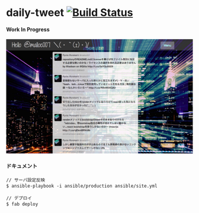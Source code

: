 daily-tweet [![Build Status](https://travis-ci.org/ryota-murakami/daily-tweet.svg?branch=clean-OAuthLoginBunde-name)](https://travis-ci.org/ryota-murakami/daily-tweet)
========================
#### Work In Progress

![example](./daily-tweet-example.jpg)

#### ドキュメント

```
// サーバ設定反映
$ ansible-playbook -i ansible/production ansible/site.yml

// デプロイ
$ fab deploy

```

